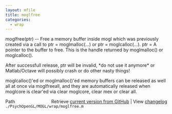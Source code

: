 ```yaml
---
layout: mfile
title: moglfree
categories:
  - wrap
---
```


moglfree\(ptr\) \-\- Free a memory buffer inside mogl which was previously
created via a call to ptr = moglmalloc\(...\) or ptr = moglcalloc\(...\).
ptr = A pointer to the buffer to free. This is the handle returned by
moglmalloc\(\) or moglcalloc\(\).

After successfull release, ptr will be invalid, \*do not use it anymore\*
or Matlab/Octave will possibly crash or do other nasty things\!

moglcalloc\(\)'ed or moglmalloc\(\)'ed memory buffers can be released as well
all at once via moglfreeall, and they are automatically released when
moglcore is clear'ed via clear moglcore, clear mex or clear all.



<div class="code_header" style="text-align:right;">
  <span style="float:left;">Path&nbsp;&nbsp;</span> <span class="counter">Retrieve <a href=
  "https://raw.github.com/Psychtoolbox-3/Psychtoolbox-3/beta/./PsychOpenGL/MOGL/wrap/moglfree.m">current version from GitHub</a> | View <a href=
  "https://github.com/Psychtoolbox-3/Psychtoolbox-3/commits/beta/./PsychOpenGL/MOGL/wrap/moglfree.m">changelog</a></span>
</div>
<div class="code">
  <code>./PsychOpenGL/MOGL/wrap/moglfree.m</code>
</div>
